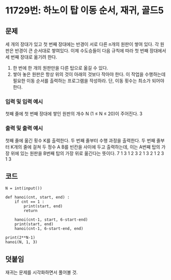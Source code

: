 # 11729번: 하노이 탑 이동 순서, 재귀, 골드5

## 문제
세 개의 장대가 있고 첫 번째 장대에는 반경이 서로 다른 n개의 원판이 쌓여 있다. 각 원판은 반경이 큰 순서대로 쌓여있다. 이제 수도승들이 다음 규칙에 따라 첫 번째 장대에서 세 번째 장대로 옮기려 한다.
  1. 한 번에 한 개의 원판만을 다른 탑으로 옮길 수 있다.
  2. 쌓아 놓은 원판은 항상 위의 것이 아래의 것보다 작아야 한다.
이 작업을 수행하는데 필요한 이동 순서를 출력하는 프로그램을 작성하라. 단, 이동 횟수는 최소가 되어야 한다.

### 입력 및 입력 예시
첫째 줄에 첫 번째 장대에 쌓인 원판의 개수 N (1 ≤ N ≤ 20)이 주어진다.
3

### 출력 및 출력 예시
첫째 줄에 옮긴 횟수 K를 출력한다.
두 번째 줄부터 수행 과정을 출력한다. 두 번째 줄부터 K개의 줄에 걸쳐 두 정수 A B를 빈칸을 사이에 두고 출력하는데, 이는 A번째 탑의 가장 위에 있는 원판을 B번째 탑의 가장 위로 옮긴다는 뜻이다.
7
1 3
1 2
3 2
1 3
2 1
2 3
1 3

## 코드
<pre><code>N = int(input())

def hanoi(cnt, start, end) :
    if cnt == 1 :
        print(start, end)
        return
       
    hanoi(cnt-1, start, 6-start-end)
    print(start, end)
    hanoi(cnt-1, 6-start-end, end)
    
print(2**N-1)
hanoi(N, 1, 3)</code></pre>

## 덧붙임
재귀는 문제를 시각화하면서 풀어볼 것.
